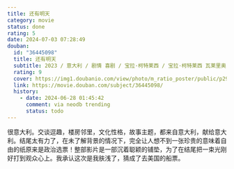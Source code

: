 ```yaml
---
title: 还有明天
category: movie
status: done
rating: 5
date: 2024-07-03 07:28:49
douban:
  id: "36445098"
  title: 还有明天
  subtitle: 2023 / 意大利 / 剧情 喜剧 / 宝拉·柯特莱西 / 宝拉·柯特莱西 瓦莱里奥·马斯坦德雷亚
  rating: 9
  cover: https://img1.doubanio.com/view/photo/m_ratio_poster/public/p2906163989.jpg
  link: https://movie.douban.com/subject/36445098/
  history:
    - date: 2024-06-28 01:45:42
      comment: via neodb trending
      status: todo
---
```


很意大利。交谈逗趣，楼房邻里，文化性格，故事主题，都来自意大利，献给意大利。结尾太有力了，在未了解背景的情况下，完全让人想不到一张珍贵的意味着自由的纸原来是政治选票！整部影片是一部沉着聪颖的铺垫，为了在结尾把一束光刚好打到观众心上。我承认这次是我肤浅了，猜成了去美国的船票。